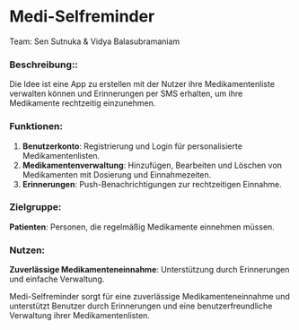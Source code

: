 # Medi-Selfreminder

Team: Sen Sutnuka & Vidya Balasubramaniam

### Beschreibung::

Die Idee ist eine App zu erstellen mit der Nutzer ihre Medikamentenliste verwalten können und Erinnerungen per SMS erhalten, um ihre Medikamente rechtzeitig einzunehmen.

### Funktionen:
1. **Benutzerkonto**:
   Registrierung und Login für personalisierte Medikamentenlisten.
2. **Medikamentenverwaltung**:
   Hinzufügen, Bearbeiten und Löschen von Medikamenten mit Dosierung und Einnahmezeiten.
3. **Erinnerungen**:
   Push-Benachrichtigungen zur rechtzeitigen Einnahme.

### Zielgruppe:
**Patienten**: Personen, die regelmäßig Medikamente einnehmen müssen.

### Nutzen:
**Zuverlässige Medikamenteneinnahme**: Unterstützung durch Erinnerungen und einfache Verwaltung.

Medi-Selfreminder sorgt für eine zuverlässige Medikamenteneinnahme und unterstützt Benutzer durch Erinnerungen und eine benutzerfreundliche Verwaltung ihrer Medikamentenlisten.
